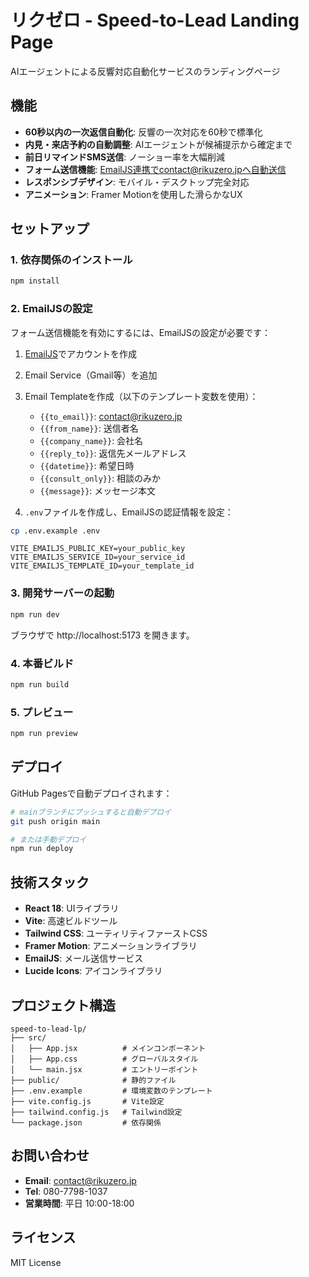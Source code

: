 # リクゼロ - Speed-to-Lead Landing Page

AIエージェントによる反響対応自動化サービスのランディングページ

## 機能

- **60秒以内の一次返信自動化**: 反響の一次対応を60秒で標準化
- **内見・来店予約の自動調整**: AIエージェントが候補提示から確定まで
- **前日リマインドSMS送信**: ノーショー率を大幅削減
- **フォーム送信機能**: EmailJS連携でcontact@rikuzero.jpへ自動送信
- **レスポンシブデザイン**: モバイル・デスクトップ完全対応
- **アニメーション**: Framer Motionを使用した滑らかなUX

## セットアップ

### 1. 依存関係のインストール

```bash
npm install
```

### 2. EmailJSの設定

フォーム送信機能を有効にするには、EmailJSの設定が必要です：

1. [EmailJS](https://www.emailjs.com/)でアカウントを作成
2. Email Service（Gmail等）を追加
3. Email Templateを作成（以下のテンプレート変数を使用）：
   - `{{to_email}}`: contact@rikuzero.jp
   - `{{from_name}}`: 送信者名
   - `{{company_name}}`: 会社名
   - `{{reply_to}}`: 返信先メールアドレス
   - `{{datetime}}`: 希望日時
   - `{{consult_only}}`: 相談のみか
   - `{{message}}`: メッセージ本文

4. `.env`ファイルを作成し、EmailJSの認証情報を設定：

```bash
cp .env.example .env
```

```env
VITE_EMAILJS_PUBLIC_KEY=your_public_key
VITE_EMAILJS_SERVICE_ID=your_service_id
VITE_EMAILJS_TEMPLATE_ID=your_template_id
```

### 3. 開発サーバーの起動

```bash
npm run dev
```

ブラウザで http://localhost:5173 を開きます。

### 4. 本番ビルド

```bash
npm run build
```

### 5. プレビュー

```bash
npm run preview
```

## デプロイ

GitHub Pagesで自動デプロイされます：

```bash
# mainブランチにプッシュすると自動デプロイ
git push origin main

# または手動デプロイ
npm run deploy
```

## 技術スタック

- **React 18**: UIライブラリ
- **Vite**: 高速ビルドツール
- **Tailwind CSS**: ユーティリティファーストCSS
- **Framer Motion**: アニメーションライブラリ
- **EmailJS**: メール送信サービス
- **Lucide Icons**: アイコンライブラリ

## プロジェクト構造

```
speed-to-lead-lp/
├── src/
│   ├── App.jsx          # メインコンポーネント
│   ├── App.css          # グローバルスタイル
│   └── main.jsx         # エントリーポイント
├── public/              # 静的ファイル
├── .env.example         # 環境変数のテンプレート
├── vite.config.js       # Vite設定
├── tailwind.config.js   # Tailwind設定
└── package.json         # 依存関係
```

## お問い合わせ

- **Email**: contact@rikuzero.jp
- **Tel**: 080-7798-1037
- **営業時間**: 平日 10:00-18:00

## ライセンス

MIT License